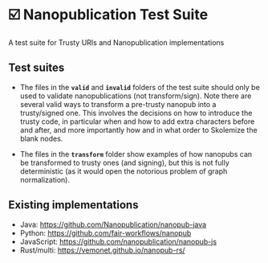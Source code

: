 # ☑️ Nanopublication Test Suite

A test suite for Trusty URIs and Nanopublication implementations

## Test suites

* The files in the **`valid`** and **`invalid`** folders of the test suite should only be used to validate nanopublications (not transform/sign). Note there are several valid ways to transform a pre-trusty nanopub into a trusty/signed one. This involves the decisions on how to introduce the trusty code, in particular when and how to add extra characters before and after, and more importantly how and in what order to Skolemize the blank nodes.

* The files in the **`transform`** folder show examples of how nanopubs can be transformed to trusty ones (and signing), but this is not fully deterministic (as it would open the notorious problem of graph normalization). 

## Existing implementations

* Java: https://github.com/Nanopublication/nanopub-java
* Python: https://github.com/fair-workflows/nanopub
* JavaScript: https://github.com/nanopublication/nanopub-js
* Rust/multi: https://vemonet.github.io/nanopub-rs/
